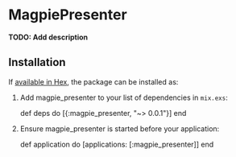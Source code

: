 # MagpiePresenter

**TODO: Add description**

## Installation

If [available in Hex](https://hex.pm/docs/publish), the package can be installed as:

  1. Add magpie_presenter to your list of dependencies in `mix.exs`:

        def deps do
          [{:magpie_presenter, "~> 0.0.1"}]
        end

  2. Ensure magpie_presenter is started before your application:

        def application do
          [applications: [:magpie_presenter]]
        end
